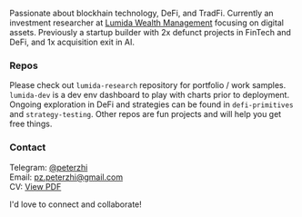 Passionate about blockhain technology, DeFi, and TradFi. Currently an investment researcher at [Lumida Wealth Management](lumida.com) focusing on digital assets. Previously a startup builder with 2x defunct projects in FinTech and DeFi, and 1x acquisition exit in AI. 

### Repos
Please check out `lumida-research` repository for portfolio / work samples. `lumida-dev` is a dev env dashboard to play with charts prior to deployment. Ongoing exploration in DeFi and strategies can be found in `defi-primitives` and `strategy-testing`. Other repos are fun projects and will help you get free things.

### Contact
Telegram: [@peterzhi](https://t.me/peterzhi)    
Email: pz.peterzhi@gmail.com      
CV: [View PDF](https://drive.google.com/file/d/1dGIWz4FvBsJZybc_8H0vuj5tfGfvJ1pP/view?usp=sharing)    

I'd love to connect and collaborate!
